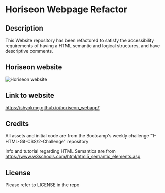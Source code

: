 #  Horiseon Webpage Refactor

## Description

This Website repository has been refactored to satisfy the accessibility requirements of having a HTML semantic and logical structures, and have descriptive comments.

## Horiseon website
![Horiseon website](./assets/images/horiseon_webapp.png)

## Link to website
https://shyokmg.github.io/horiseon_webapp/

## Credits

All assets and initial code are from the Bootcamp's weekly challenge "1-HTML-Git-CSS/2-Challenge" repository

Info and tutorial regarding HTML Semantics are from https://www.w3schools.com/html/html5_semantic_elements.asp

## License

Please refer to LICENSE in the repo